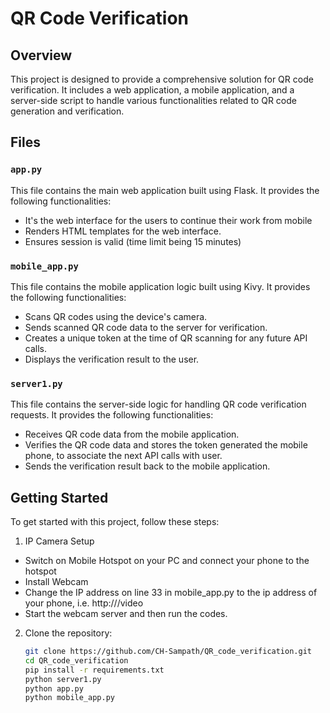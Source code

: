 # QR Code Verification

## Overview
This project is designed to provide a comprehensive solution for QR code verification. It includes a web application, a mobile application, and a server-side script to handle various functionalities related to QR code generation and verification.

## Files

### `app.py`
This file contains the main web application built using Flask. It provides the following functionalities:
- It's the web interface for the users to continue their work from mobile
- Renders HTML templates for the web interface.
- Ensures session is valid (time limit being 15 minutes)

### `mobile_app.py`
This file contains the mobile application logic built using Kivy. It provides the following functionalities:
- Scans QR codes using the device's camera.
- Sends scanned QR code data to the server for verification.
- Creates a unique token at the time of QR scanning for any future API calls.
- Displays the verification result to the user.

### `server1.py`
This file contains the server-side logic for handling QR code verification requests. It provides the following functionalities:
- Receives QR code data from the mobile application.
- Verifies the QR code data and stores the token generated the mobile phone, to associate the next API calls with user.
- Sends the verification result back to the mobile application.

## Getting Started
To get started with this project, follow these steps:

1. IP Camera Setup
- Switch on Mobile Hotspot on your PC and connect your phone to the hotspot
- Install Webcam
- Change the IP address on line 33 in mobile_app.py to the ip address of your phone, i.e. http://<mobile-ip>/video
- Start the webcam server and then run the codes.

2. Clone the repository:
   ```sh
   git clone https://github.com/CH-Sampath/QR_code_verification.git
   cd QR_code_verification
   pip install -r requirements.txt
   python server1.py
   python app.py
   python mobile_app.py
   ```


